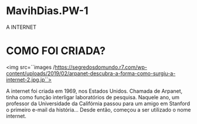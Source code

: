 # MavihDias.PW-1
A INTERNET 

<html>
<head>
<title>UM POUCO SOBRE A INTERNE</title>
  
  <p><h1> COMO FOI CRIADA? </h1></p>
  
<img src=´´images /https://segredosdomundo.r7.com/wp-content/uploads/2019/02/arpanet-descubra-a-forma-como-surgiu-a-internet-2.jpg.jp´´>


<p> A internet foi criada em 1969, nos Estados Unidos. Chamada de Arpanet, tinha como função interligar laboratórios de pesquisa.
  Naquele ano, um professor da Universidade da Califórnia passou para um amigo em Stanford o primeiro e-mail da história...
  Desde então, começou a ser utilizado o nome internet. </p>
 
 <p->
  
  

